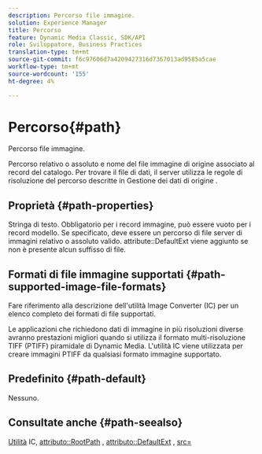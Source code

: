 ```yaml
---
description: Percorso file immagine.
solution: Experience Manager
title: Percorso
feature: Dynamic Media Classic, SDK/API
role: Sviluppatore, Business Practices
translation-type: tm+mt
source-git-commit: f6c97606d7a4209427316d7367013ad9585a5cae
workflow-type: tm+mt
source-wordcount: '155'
ht-degree: 4%

---
```



# Percorso{#path}

Percorso file immagine.

Percorso relativo o assoluto e nome del file immagine di origine associato al record del catalogo. Per trovare il file di dati, il server utilizza le regole di risoluzione del percorso descritte in Gestione dei dati di origine .

## Proprietà {#path-properties}

Stringa di testo. Obbligatorio per i record immagine, può essere vuoto per i record modello. Se specificato, deve essere un percorso di file server di immagini relativo o assoluto valido. attribute::DefaultExt viene aggiunto se non è presente alcun suffisso di file.

## Formati di file immagine supportati {#path-supported-image-file-formats}

Fare riferimento alla descrizione dell&#39;utilità Image Converter (IC) per un elenco completo dei formati di file supportati.

Le applicazioni che richiedono dati di immagine in più risoluzioni diverse avranno prestazioni migliori quando si utilizza il formato multi-risoluzione TIFF (PTIFF) piramidale di Dynamic Media. L&#39;utilità IC viene utilizzata per creare immagini PTIFF da qualsiasi formato immagine supportato.

## Predefinito {#path-default}

Nessuno.

## Consultate anche {#path-seealso}

[Utilità](/help/aem-is-ir-api/is-api/is-utils/utilities/r-ic.md)  IC,  [attributo::RootPath](/help/aem-is-ir-api/is-api/image-catalog/image-serving-api-ref/c-image-catalog-reference/c-attributes-reference/r-rootpath.md) ,  [attributo::DefaultExt](/help/aem-is-ir-api/is-api/image-catalog/image-serving-api-ref/c-image-catalog-reference/c-attributes-reference/r-defaultext.md) ,  [src=](/help/aem-is-ir-api/is-api/http-ref/image-serving-api-ref/c-http-protocol-reference/c-command-reference/r-src.md)

<!-- [attribute::LowerCasePaths]() -->